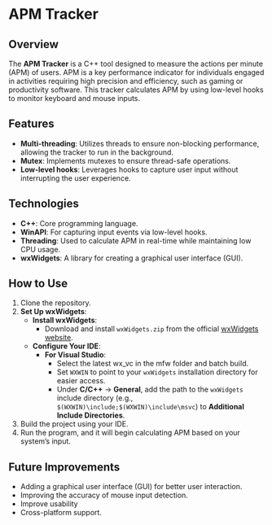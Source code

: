 # APM Tracker

## Overview

The **APM Tracker** is a C++ tool designed to measure the actions per minute (APM) of users. APM is a key performance indicator for individuals engaged in activities requiring high precision and efficiency, such as gaming or productivity software. This tracker calculates APM by using low-level hooks to monitor keyboard and mouse inputs.

## Features

- **Multi-threading**: Utilizes threads to ensure non-blocking performance, allowing the tracker to run in the background.
- **Mutex**: Implements mutexes to ensure thread-safe operations.
- **Low-level hooks**: Leverages hooks to capture user input without interrupting the user experience.

## Technologies

- **C++**: Core programming language.
- **WinAPI**: For capturing input events via low-level hooks.
- **Threading**: Used to calculate APM in real-time while maintaining low CPU usage.
- **wxWidgets**: A library for creating a graphical user interface (GUI).

## How to Use

1. Clone the repository.
2. **Set Up wxWidgets**:
   - **Install wxWidgets**:
     - Download and install `wxWidgets.zip` from the official [wxWidgets website](https://www.wxwidgets.org/downloads/).
   - **Configure Your IDE**:
     - **For Visual Studio**:
       - Select the latest wx_vc in the mfw folder and batch build.
       - Set `WXWIN` to point to your `wxWidgets` installation directory for easier access.
       - Under **C/C++** → **General**, add the path to the `wxWidgets` include directory (e.g., `$(WXWIN)\include;$(WXWIN)\include\msvc`) to **Additional Include Directories**.
3. Build the project using your IDE.
4. Run the program, and it will begin calculating APM based on your system’s input.

## Future Improvements

- Adding a graphical user interface (GUI) for better user interaction.
- Improving the accuracy of mouse input detection.
- Improve usability
- Cross-platform support.
